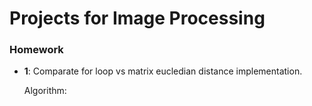 # Projects for Image Processing 

### Homework
  - **1**: Comparate for loop vs matrix eucledian distance implementation.

    Algorithm:
    


